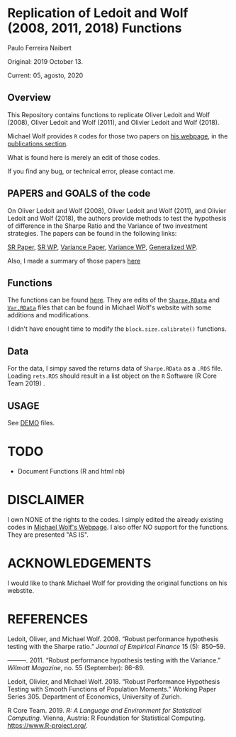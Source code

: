 Replication of Ledoit and Wolf (2008, 2011, 2018) Functions
================
Paulo Ferreira Naibert





Original: 2019 October 13.

Current: 05, agosto, 2020

Overview
--------

This Repository contains functions to replicate Oliver Ledoit and Wolf (2008), Oliver Ledoit and Wolf (2011), and Olivier Ledoit and Wolf (2018).

Michael Wolf provides `R` codes for those two papers on [his webpage](https://www.econ.uzh.ch/en/people/faculty/wolf.html), in the [publications section](https://www.econ.uzh.ch/en/people/faculty/wolf/publications.html).

What is found here is merely an edit of those codes.

If you find any bug, or technical error, please contact me.

PAPERS and GOALS of the code
----------------------------

On Oliver Ledoit and Wolf (2008), Oliver Ledoit and Wolf (2011), and Olivier Ledoit and Wolf (2018), the authors provide methods to test the hypothesis of difference in the Sharpe Ratio and the Variance of two investment strategies. The papers can be found in the following links:

[SR Paper](https://www.econ.uzh.ch/dam/jcr:ffffffff-935a-b0d6-0000-00007214c2bc/jef_2008pdf.pdf), [SR WP](http://www.econ.uzh.ch/static/wp_iew/iewwp320.pdf), [Variance Paper](https://www.econ.uzh.ch/dam/jcr:520edf26-2322-4708-8dde-51d61141914a/Ledoit_et_al-2011-Wilmott_Robust_Performance.pdf), [Variance WP](http://www.econ.uzh.ch/static/wp_iew/iewwp516.pdf), [Generalized WP](http://www.econ.uzh.ch/static/wp/econwp305.pdf).

Also, I made a summary of those papers [here](vignette.pdf)

Functions
---------

The functions can be found [here](./R/LW-SR-VAR.R). They are edits of the [`Sharpe.RData`](./R/Sharpe.RData) and [`Var.RData`](./R/Var.RData) files that can be found in Michael Wolf's website with some additions and modifications.

I didn't have enought time to modify the `block.size.calibrate()` functions.

Data
----

For the data, I simpy saved the returns data of `Sharpe.RData` as a `.RDS` file. Loading `rets.RDS` should result in a list object on the `R` Software (R Core Team 2019) .

USAGE
-----

See [DEMO](./DEMO/) files.

TODO
====

-   Document Functions (R and html nb)

DISCLAIMER
==========

I own NONE of the rights to the codes. I simply edited the already existing codes in [Michael Wolf's Webpage](https://www.econ.uzh.ch/en/people/faculty/wolf.html). I also offer NO support for the functions. They are presented "AS IS".

ACKNOWLEDGEMENTS
================

I would like to thank Michael Wolf for providing the original functions on his webstite.

REFERENCES
==========

Ledoit, Oliver, and Michael Wolf. 2008. “Robust performance hypothesis testing with the Sharpe ratio.” *Journal of Empirical Finance* 15 (5): 850–59.

———. 2011. “Robust performance hypothesis testing with the Variance.” *Wilmott Magazine*, no. 55 (September): 86–89.

Ledoit, Olivier, and Michael Wolf. 2018. “Robust Performance Hypothesis Testing with Smooth Functions of Population Moments.” Working Paper Series 305. Department of Economics, University of Zurich.

R Core Team. 2019. *R: A Language and Environment for Statistical Computing*. Vienna, Austria: R Foundation for Statistical Computing. <https://www.R-project.org/>.
